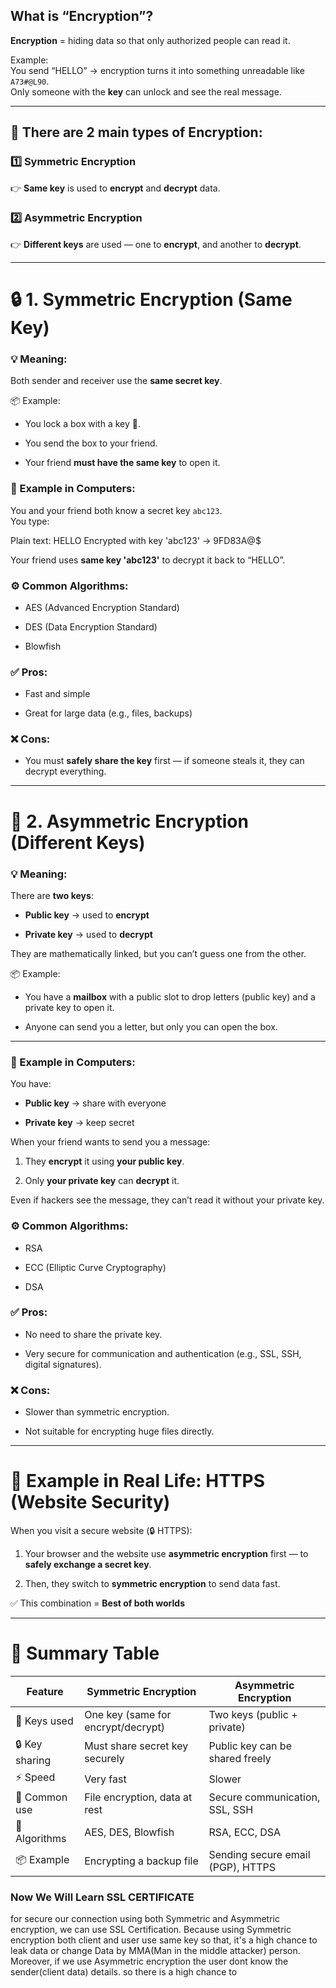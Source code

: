 ## What is “Encryption”?

**Encryption** = hiding data so that only authorized people can read it.

Example:  
You send “HELLO” → encryption turns it into something unreadable like `A73#@L90`.  
Only someone with the **key** can unlock and see the real message.

---

## 🧩 There are 2 main types of Encryption:

### **1️⃣ Symmetric Encryption**

👉 **Same key** is used to **encrypt** and **decrypt** data.

### **2️⃣ Asymmetric Encryption**

👉 **Different keys** are used — one to **encrypt**, and another to **decrypt**.

---

# 🔒 1. Symmetric Encryption (Same Key)

### 💡 Meaning:

Both sender and receiver use the **same secret key**.

📦 Example:

- You lock a box with a key 🔑.
    
- You send the box to your friend.
    
- Your friend **must have the same key** to open it.
    

### 🧮 Example in Computers:

You and your friend both know a secret key `abc123`.  
You type:

Plain text: HELLO
Encrypted with key 'abc123' → 9FD83A@$

Your friend uses **same key 'abc123'** to decrypt it back to “HELLO”.

### ⚙️ Common Algorithms:

- AES (Advanced Encryption Standard)
    
- DES (Data Encryption Standard)
    
- Blowfish
    

### ✅ Pros:

- Fast and simple
    
- Great for large data (e.g., files, backups)
    

### ❌ Cons:

- You must **safely share the key** first — if someone steals it, they can decrypt everything.
    

---

# 🔑 2. Asymmetric Encryption (Different Keys)

### 💡 Meaning:

There are **two keys**:

- **Public key** → used to **encrypt**
    
- **Private key** → used to **decrypt**
    

They are mathematically linked, but you can’t guess one from the other.

📦 Example:

- You have a **mailbox** with a public slot to drop letters (public key) and a private key to open it.
    
- Anyone can send you a letter, but only you can open the box.
    

---

### 🧮 Example in Computers:

You have:

- **Public key** → share with everyone
    
- **Private key** → keep secret
    

When your friend wants to send you a message:

1. They **encrypt** it using **your public key**.
    
2. Only **your private key** can **decrypt** it.
    

Even if hackers see the message, they can’t read it without your private key.

### ⚙️ Common Algorithms:

- RSA
    
- ECC (Elliptic Curve Cryptography)
    
- DSA
    

### ✅ Pros:

- No need to share the private key.
    
- Very secure for communication and authentication (e.g., SSL, SSH, digital signatures).
    

### ❌ Cons:

- Slower than symmetric encryption.
    
- Not suitable for encrypting huge files directly.
    

---

# 🔐 Example in Real Life: HTTPS (Website Security)

When you visit a secure website (🔒 HTTPS):

1. Your browser and the website use **asymmetric encryption** first — to **safely exchange a secret key**.
    
2. Then, they switch to **symmetric encryption** to send data fast.
    

✅ This combination = **Best of both worlds**

---

# 🧾 Summary Table

|Feature|Symmetric Encryption|Asymmetric Encryption|
|---|---|---|
|🔑 Keys used|One key (same for encrypt/decrypt)|Two keys (public + private)|
|🔒 Key sharing|Must share secret key securely|Public key can be shared freely|
|⚡ Speed|Very fast|Slower|
|🧰 Common use|File encryption, data at rest|Secure communication, SSL, SSH|
|🔧 Algorithms|AES, DES, Blowfish|RSA, ECC, DSA|
|📦 Example|Encrypting a backup file|Sending secure email (PGP), HTTPS|


### Now We Will Learn SSL CERTIFICATE

for secure our connection using both Symmetric and Asymmetric encryption, we can use SSL Certification. Because using Symmetric encryption both client and user use same key so that, it's a high chance to leak data or change Data by MMA(Man in the middle attacker) person. Moreover, if we use Asymmetric encryption the user dont know the sender(client data) details. so there is a high chance to 